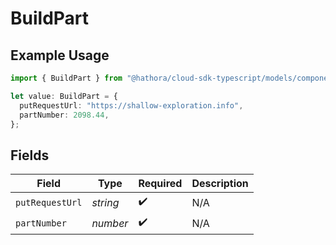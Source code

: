 # BuildPart

## Example Usage

```typescript
import { BuildPart } from "@hathora/cloud-sdk-typescript/models/components";

let value: BuildPart = {
  putRequestUrl: "https://shallow-exploration.info",
  partNumber: 2098.44,
};
```

## Fields

| Field              | Type               | Required           | Description        |
| ------------------ | ------------------ | ------------------ | ------------------ |
| `putRequestUrl`    | *string*           | :heavy_check_mark: | N/A                |
| `partNumber`       | *number*           | :heavy_check_mark: | N/A                |